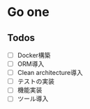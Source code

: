 # Go one

## Todos
- [ ] Docker構築
- [ ] ORM導入
- [ ] Clean architecture導入
- [ ] テストの実装
- [ ] 機能実装
- [ ] ツール導入
